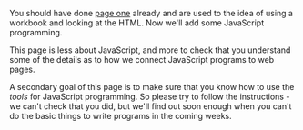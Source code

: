 You should have done [page one](one.html) already and are used to the idea of using a workbook and looking at the HTML. Now we'll add some JavaScript programming.

This page is less about JavaScript, and more to check that you understand some 
of the details as to how we connect JavaScript programs to web pages.

A secondary goal of this page is to make sure that you know how to
use the *tools* for JavaScript programming. So please try to follow
the instructions - we can't check that you did, but we'll find out
soon enough when you can't do the basic things to write programs in the
coming weeks.
